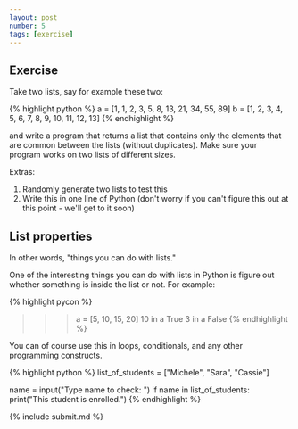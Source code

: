 ```yaml
---
layout: post
number: 5
tags: [exercise]
---
```


## Exercise

Take two lists, say for example these two: 

{% highlight python %}
  a = [1, 1, 2, 3, 5, 8, 13, 21, 34, 55, 89]
  b = [1, 2, 3, 4, 5, 6, 7, 8, 9, 10, 11, 12, 13]
{% endhighlight %}

and write a program that returns a list that contains only the elements that are common between the lists (without duplicates). Make sure your program works on two lists of different sizes.

Extras: 

1. Randomly generate two lists to test this
2. Write this in one line of Python (don't worry if you can't figure this out at this point - we'll get to it soon)

## List properties

In other words, "things you can do with lists."

One of the interesting things you can do with lists in Python is figure out whether something is inside the list or not. For example: 

{% highlight pycon %}
  >>> a = [5, 10, 15, 20]
  >>> 10 in a
  True
  >>> 3 in a
  False
{% endhighlight %}

You can of course use this in loops, conditionals, and any other programming constructs. 

{% highlight python %}
  list_of_students = ["Michele", "Sara", "Cassie"]

  name = input("Type name to check: ")
  if name in list_of_students:
    print("This student is enrolled.")
{% endhighlight %}

{% include submit.md %}